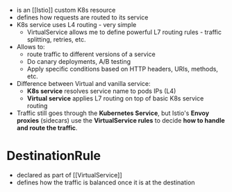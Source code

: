 - is an [[Istio]] custom K8s resource
- defines how requests are routed to its service
- K8s service uses L4 routing - very simple
	- VirtualService allows me to define powerful L7 routing rules - traffic splitting, retries, etc.
- Allows to:
	- route traffic to different versions of a service
	- Do canary deployments, A/B testing
	- Apply specific conditions based on HTTP headers, URIs, methods, etc.
- Difference between Virtual and vanilla service:
	- **K8s service** resolves service name to pods IPs (L4)
	- **Virtual service** applies L7 routing on top of basic K8s service routing
- Traffic still goes through the **Kubernetes Service**, but Istio's **Envoy proxies** (sidecars) use the **VirtualService rules** to decide **how to handle and route the traffic**.

# DestinationRule
- declared as part of [[VirtualService]]
- defines how the traffic is balanced once it is at the destination